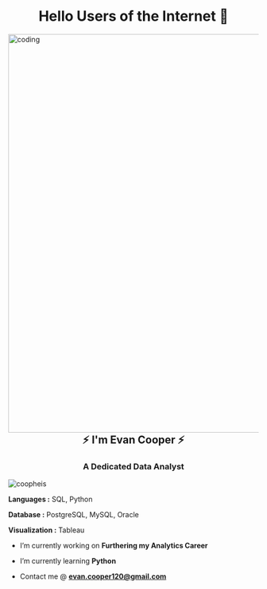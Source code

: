 <h1 align="center">Hello Users of the Internet 👋 </h1>
<img align="left" alt="coding" width="800" src="file:///Users/evancooper/Desktop/Evan%20Cooper%20(1).png"
>

<h2 align="center">⚡️ I'm Evan Cooper ⚡️</h2>
<h3 align="center">A Dedicated Data Analyst</h3>


<p align="left"> <img src="https://komarev.com/ghpvc/?username=coopheis&label=Profile%20views&color=0e75b6&style=flat" alt="coopheis" /> </p>

**Languages :** SQL, Python

**Database :** PostgreSQL, MySQL, Oracle

**Visualization :** Tableau

-  I’m currently working on **Furthering my Analytics Career**

-  I’m currently learning **Python**

-  Contact me @ **evan.cooper120@gmail.com**





